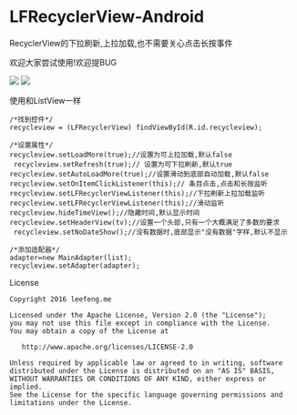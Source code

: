# LFRecyclerView-Android
RecyclerView的下拉刷新,上拉加载,也不需要关心点击长按事件

欢迎大家尝试使用!欢迎提BUG

<img src="http://www.leefeng.me/GIF.gif"/>
<img src="http://www.leefeng.me/leefeng1.jpg"/>



使用和ListView一样
```
/*找到控件*/
recycleview = (LFRecyclerView) findViewById(R.id.recycleview);

/*设置属性*/
recycleview.setLoadMore(true);//设置为可上拉加载,默认false
 recycleview.setRefresh(true);// 设置为可下拉刷新,默认true
recycleview.setAutoLoadMore(true);//设置滑动到底部自动加载,默认false
recycleview.setOnItemClickListener(this);// 条目点击,点击和长按监听
recycleview.setLFRecyclerViewListener(this);//下拉刷新上拉加载监听
recycleview.setLFRecyclerViewListener(this);//滑动监听
recycleview.hideTimeView();//隐藏时间,默认显示时间
recycleview.setHeaderView(tv);//设置一个头部,只有一个大概满足了多数的要求
 recycleview.setNoDateShow();//没有数据时,底部显示"没有数据"字样,默认不显示

/*添加适配器*/
adapter=new MainAdapter(list);
recycleview.setAdapter(adapter);

```


License

```
Copyright 2016 leefeng.me

Licensed under the Apache License, Version 2.0 (the "License");
you may not use this file except in compliance with the License.
You may obtain a copy of the License at

   http://www.apache.org/licenses/LICENSE-2.0

Unless required by applicable law or agreed to in writing, software
distributed under the License is distributed on an "AS IS" BASIS,
WITHOUT WARRANTIES OR CONDITIONS OF ANY KIND, either express or implied.
See the License for the specific language governing permissions and
limitations under the License.

```


